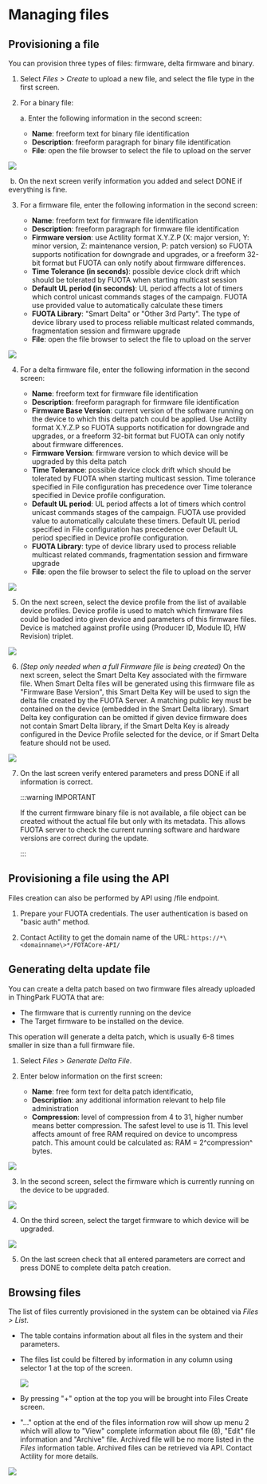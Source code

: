 # Managing files

## Provisioning a file

You can provision three types of files: firmware, delta firmware and
binary.

1. Select *Files \> Create* to upload a new file, and select the file
   type in the first screen.

2. For a binary file:

   a.  Enter the following information in the second screen:

    - **Name**: freeform text for binary file identification
    - **Description**: freeform paragraph for binary file identification
    - **File**: open the file browser to select the file to upload on the server

![](./images/image028.png)

​		b.  On the next screen verify information you added and select DONE if everything is fine.

3. For a firmware file, enter the following information in the second
   screen:

    -   **Name**: freeform text for firmware file identification
    -   **Description**: freeform paragraph for firmware file identification
    -   **Firmware version**: use Actility format X.Y.Z.P (X: major version, Y:
    minor version, Z: maintenance version, P: patch version) so FUOTA
    supports notification for downgrade and upgrades, or a freeform
    32-bit format but FUOTA can only notify about firmware differences.
    -   **Time Tolerance (in seconds)**: possible device clock drift which
    should be tolerated by FUOTA when starting multicast session
    -   **Default UL period (in seconds)**: UL period affects a lot of timers
    which control unicast commands stages of the campaign. FUOTA use
    provided value to automatically calculate these timers
    -   **FUOTA Library**: "Smart Delta" or "Other 3rd Party". The type of
    device library used to process reliable multicast related commands,
    fragmentation session and firmware upgrade
    -   **File**: open the file browser to select the file to upload on the
    server

![](./images/image029.png)

4.  For a delta firmware file, enter the following information in the
    second screen:

    -   **Name**: freeform text for firmware file identification
    -   **Description**: freeform paragraph for firmware file identification
    -   **Firmware Base Version**: current version of the software running on
    the device to which this delta patch could be applied. Use Actility
    format X.Y.Z.P so FUOTA supports notification for downgrade and
    upgrades, or a freeform 32-bit format but FUOTA can only notify
    about firmware differences.
    -   **Firmware Version**: firmware version to which device will be upgraded
    by this delta patch
    -   **Time Tolerance**: possible device clock drift which should be
    tolerated by FUOTA when starting multicast session. Time tolerance
    specified in File configuration has precedence over Time tolerance
    specified in Device profile configuration.
    -   **Default UL period**: UL period affects a lot of timers which control
    unicast commands stages of the campaign. FUOTA use provided value to
    automatically calculate these timers. Default UL period specified in
    File configuration has precedence over Default UL period specified
    in Device profile configuration.
    -   **FUOTA Library**: type of device library used to process reliable
    multicast related commands, fragmentation session and firmware
    upgrade
    -   **File**: open the file browser to select the file to upload on the
    server

![](./images/image030.png)

5.  On the next screen, select the device profile from the list of
    available device profiles. Device profile is used to
    match which firmware files could be loaded into given device and
    parameters of this firmware files. Device is matched against profile
    using (Producer ID, Module ID, HW Revision) triplet.

![](./images/image031.png)

6.  *(Step* *only* *needed* *when* *a full Firmware* *file is being*
    *created)* On the next screen, select the Smart Delta Key associated
    with the firmware file. When Smart Delta files will be generated
    using this firmware file as "Firmware Base Version", this Smart Delta Key will be used to sign the delta file
    created by the FUOTA Server. A matching public key must be contained
    on the device (embedded in the Smart Delta library). Smart Delta key
    configuration can be omitted if given device firmware does not
    contain Smart Delta library, if the Smart Delta Key is already
    configured in the Device Profile selected for the device, or if
    Smart Delta feature should not be used.

![](./images/image032.jpg)

7. On the last screen verify entered parameters and press DONE if all
   information is correct.

   :::warning IMPORTANT

   If the current firmware binary file is not available, a
   file object can be created without the actual file but only with its
   metadata. This allows FUOTA server to check the current running
   software and hardware versions are correct during the update.
   
   :::

## Provisioning a file using the API

Files creation can also be performed by API using /file endpoint.

1.  Prepare your FUOTA credentials. The user authentication is based on
    "basic auth" method.

2.  Contact Actility to get the domain name of the URL: `https://*\<domainname\>*/FOTACore-API/`

## Generating delta update file

You can create a delta patch based on two firmware files already
uploaded in ThingPark FUOTA that are:

-   The firmware that is currently running on the device
-   The Target firmware to be installed on the device.

This operation will generate a delta patch, which is usually 6-8 times
smaller in size than a full firmware file.

1.  Select *Files \> Generate Delta File*.

2.  Enter below information on the first screen:

    -   **Name**: free form text for delta patch identificatio,
    -   **Description**: any additional information relevant to help file
    administration
    -   **Compression**: level of compression from 4 to 31, higher number means
    better compression. The safest level to use is 11. This level
    affects amount of free RAM required on device to uncompress patch.
    This amount could be calculated as: RAM = 2^compression^ bytes.

![](./images/image033.png)

3.  In the second screen, select the firmware which is currently running
    on the device to be upgraded.

![](./images/image034.png)

4.  On the third screen, select the target firmware to which device will
    be upgraded.

![](./images/image035.png)

5.  On the last screen check that all entered parameters are correct and
    press DONE to complete delta patch creation.

## Browsing files

The list of files currently provisioned in the system can be obtained
via *Files \> List*.

- The table contains information about all files in the system and
  their parameters.

- The files list could be filtered by information in any column using
  selector 1 at the top of the screen.

  ![](./images/image036.jpg)

- By pressing "+" option at the top you will be brought into Files
  Create screen.

- "..." option at the end of the files information row will show up
  menu 2 which will allow to "View" complete information about file
  (8), "Edit" file information and "Archive" file. Archived file will
  be no more listed in the *Files* information table. Archived files
  can be retrieved via API. Contact Actility for more details.

![](./images/image037.png)